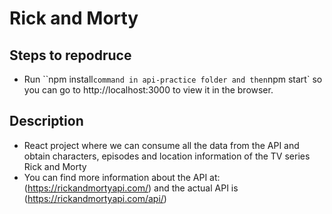 # Rick and Morty

## Steps to repodruce

- Run ``npm install` command in api-practice folder and then `npm start` so you can go to http://localhost:3000 to view it in the browser.

## Description

- React project where we can consume all the data from the API and obtain characters, episodes and location information of the TV series Rick and Morty
- You can find more information about the API at: (https://rickandmortyapi.com/) and the actual API is (https://rickandmortyapi.com/api/)
